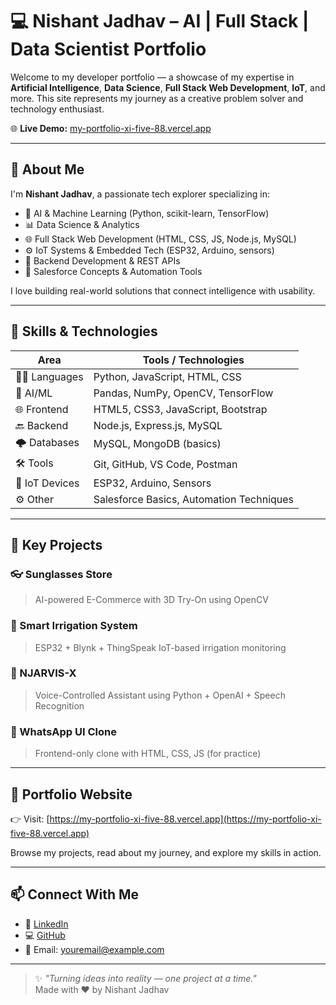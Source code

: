 # 💻 Nishant Jadhav – AI | Full Stack | Data Scientist Portfolio

Welcome to my developer portfolio — a showcase of my expertise in **Artificial Intelligence**, **Data Science**, **Full Stack Web Development**, **IoT**, and more. This site represents my journey as a creative problem solver and technology enthusiast.

🌐 **Live Demo:** [my-portfolio-xi-five-88.vercel.app](https://my-portfolio-xi-five-88.vercel.app)

---

## 🧠 About Me

I'm **Nishant Jadhav**, a passionate tech explorer specializing in:

- 🤖 AI & Machine Learning (Python, scikit-learn, TensorFlow)
- 📊 Data Science & Analytics
- 🌐 Full Stack Web Development (HTML, CSS, JS, Node.js, MySQL)
- ⚙️ IoT Systems & Embedded Tech (ESP32, Arduino, sensors)
- 🔐 Backend Development & REST APIs
- 🧰 Salesforce Concepts & Automation Tools

I love building real-world solutions that connect intelligence with usability.

---

## 🔧 Skills & Technologies

| Area            | Tools / Technologies |
|-----------------|----------------------|
| 👨‍💻 Languages     | Python, JavaScript, HTML, CSS |
| 🧠 AI/ML         | Pandas, NumPy, OpenCV, TensorFlow |
| 🌐 Frontend      | HTML5, CSS3, JavaScript, Bootstrap |
| 🔙 Backend       | Node.js, Express.js, MySQL |
| 🌩️ Databases     | MySQL, MongoDB (basics) |
| 🛠 Tools         | Git, GitHub, VS Code, Postman |
| 📡 IoT Devices   | ESP32, Arduino, Sensors |
| ⚙️ Other         | Salesforce Basics, Automation Techniques |

---

## 🚀 Key Projects

### 👓 Sunglasses Store
> AI-powered E-Commerce with 3D Try-On using OpenCV

### 🌿 Smart Irrigation System
> ESP32 + Blynk + ThingSpeak IoT-based irrigation monitoring

### 🧠 NJARVIS-X
> Voice-Controlled Assistant using Python + OpenAI + Speech Recognition

### 📱 WhatsApp UI Clone
> Frontend-only clone with HTML, CSS, JS (for practice)

---

## 🎯 Portfolio Website

👉 Visit: [https://my-portfolio-xi-five-88.vercel.app](https://my-portfolio-xi-five-88.vercel.app)

Browse my projects, read about my journey, and explore my skills in action.

---

## 📫 Connect With Me

- 🔗 [LinkedIn](https://www.linkedin.com/in/nishant007-ai)
- 💻 [GitHub](https://github.com/nishant007-ai)
- 📧 Email: youremail@example.com

---

> ✨ *"Turning ideas into reality — one project at a time."*  
> Made with ❤️ by Nishant Jadhav
